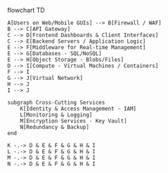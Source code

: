 flowchart TD

    A[Users on Web/Mobile GUIs] --> B[Firewall / WAF]
    B --> C[API Gateway]
    C --> D[Frontend Dashboards & Client Interfaces]
    C --> E[Backend Servers / Application Logic]
    E --> F[Middleware for Real-time Management]
    E --> G[Databases - SQL/NoSQL]
    E --> H[Object Storage - Blobs/Files]
    D --> I[Compute - Virtual Machines / Containers]
    F --> I
    G --> J[Virtual Network]
    H --> J
    I --> J

    subgraph Cross-Cutting Services
        K[Identity & Access Management - IAM]
        L[Monitoring & Logging]
        M[Encryption Services - Key Vault]
        N[Redundancy & Backup]
    end

    K -.-> D & E & F & G & H & I
    L -.-> D & E & F & G & H & I
    M -.-> D & E & F & G & H & I
    N -.-> D & E & F & G & H & I
